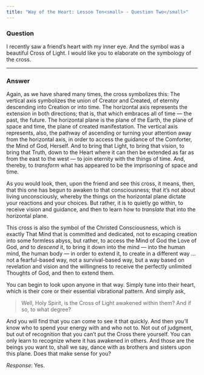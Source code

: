 ```yaml
---
title: "Way of the Heart: Lesson Ten<small> - Question Two</small>"
---
```


### Question

I recently saw a friend’s heart with my inner eye. And the
symbol was a beautiful Cross of Light. I would like you to elaborate on
the symbology of the cross.

---

### Answer

Again, as we have shared many times, the cross symbolizes this:
The vertical axis symbolizes the union of Creator and Created, of
eternity descending into Creation or into time. The horizontal axis
represents the extension in both directions; that is, that which
embraces all of time — the past, the future. The horizontal plane is the
plane of the Earth, the plane of space and time, the plane of created
manifestation. The vertical axis represents, also, the pathway of
ascending or turning your attention away from the horizontal axis, in
order to access the guidance of the Comforter, the Mind of God, Herself.
And to bring that Light, to bring that vision, to bring that Truth, down
to the Heart where it can then be extended as far as from the east to
the west — to join eternity with the things of time. And, thereby, to
*transform* what has appeared to be the imprisoning of space and time.

As you would look, then, upon the friend and see this cross, it means,
then, that this one has begun to awaken to that consciousness; that it’s
not about living unconsciously, whereby the things on the horizontal
plane dictate your reactions and your choices. But rather, it is to
quietly go within, to receive vision and guidance, and then to learn how
to *translate* that into the horizontal plane.

This cross is also the symbol of the Christed Consciousness, which is
exactly That Mind that is committed and dedicated, not to escaping
creation into some formless abyss, but rather, to access the Mind of God
the Love of God, and to *descend* it, to bring it down into the mind —
into the human mind, the human body — in order to extend it, to create
in a different way ... not a fearful-based way, not a survival-based
way, but a way based on revelation and vision and the willingness to
receive the perfectly unlimited Thoughts of God, and then to extend
them.

You can begin to look upon anyone in that way. Simply tune into their
heart, which is their core or their essential vibrational pattern. And
simply ask,

> Well, Holy Spirit, is the Cross of Light awakened within them? And if
> so, to what degree?

And you will find that you can come to see it that quickly. And then
you’ll know who to spend your energy with and who not to. Not out of
judgment, but out of recognition that you can’t put the Cross there
yourself. You can only learn to recognize where it has awakened in
others. And those are the beings you want to, shall we say, dance with
as brothers and sisters upon this plane. Does that make sense for you?

*Response*: Yes.

